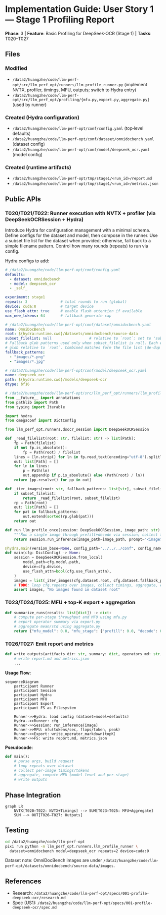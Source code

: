 # Implementation Guide: User Story 1 — Stage 1 Profiling Report

**Phase**: 3 | **Feature**: Basic Profiling for DeepSeek‑OCR (Stage 1) | **Tasks**: T020–T027

## Files

### Modified
- `/data2/huangzhe/code/llm-perf-opt/src/llm_perf_opt/runners/llm_profile_runner.py` (implement NVTX, profiler, timings, MFU, outputs; switch to Hydra entry)
- `/data2/huangzhe/code/llm-perf-opt/src/llm_perf_opt/profiling/{mfu.py,export.py,aggregate.py}` (used by runner)

### Created (Hydra configuration)
- `/data2/huangzhe/code/llm-perf-opt/conf/config.yaml` (top‑level defaults)
- `/data2/huangzhe/code/llm-perf-opt/conf/dataset/omnidocbench.yaml` (dataset config)
- `/data2/huangzhe/code/llm-perf-opt/conf/model/deepseek_ocr.yaml` (model config)

### Created (runtime artifacts)
- `/data2/huangzhe/code/llm-perf-opt/tmp/stage1/<run_id>/report.md`
- `/data2/huangzhe/code/llm-perf-opt/tmp/stage1/<run_id>/metrics.json`

## Public APIs

### T020/T021/T022: Runner execution with NVTX + profiler (via DeepSeekOCRSession + Hydra)

Introduce Hydra for configuration management with a minimal schema. Define configs for the dataset and model, then compose in the runner. Use a subset file list for the dataset when provided; otherwise, fall back to a simple filename pattern. Control how many rounds (repeats) to run via config.

Hydra configs to add:

```yaml
# /data2/huangzhe/code/llm-perf-opt/conf/config.yaml
defaults:
  - dataset: omnidocbench
  - model: deepseek_ocr
  - _self_

experiment: stage1
repeats: 3               # total rounds to run (global)
device: cuda:0           # target device
use_flash_attn: true     # enable flash attention if available
max_new_tokens: 64       # fallback generate cap
```

```yaml
# /data2/huangzhe/code/llm-perf-opt/conf/dataset/omnidocbench.yaml
name: OmniDocBench
root: ${hydra:runtime.cwd}/datasets/omnidocbench/source-data
subset_filelist: null                 # relative to `root`; set to 'subsets/dev-20.txt' to use a subset
# Fallback glob patterns used only when subset_filelist is null. Each entry is a
# glob relative to `root`. Combined matches form the file list (de-dup left to caller).
fallback_patterns:
  - "images/*.png"
  - "images/*.jpg"
```

```yaml
# /data2/huangzhe/code/llm-perf-opt/conf/model/deepseek_ocr.yaml
name: deepseek_ocr
path: ${hydra:runtime.cwd}/models/deepseek-ocr
dtype: bf16
```

```python
# /data2/huangzhe/code/llm-perf-opt/src/llm_perf_opt/runners/llm_profile_runner.py
from __future__ import annotations
from pathlib import Path
from typing import Iterable

import hydra
from omegaconf import DictConfig

from llm_perf_opt.runners.dsocr_session import DeepSeekOCRSession

def _read_filelist(root: str, filelist: str) -> list[Path]:
    fp = Path(filelist)
    if not fp.is_absolute():
        fp = Path(root) / filelist
    lines = [ln.strip() for ln in fp.read_text(encoding="utf-8").splitlines() if ln.strip()]
    out: list[Path] = []
    for ln in lines:
        p = Path(ln)
        out.append(p if p.is_absolute() else (Path(root) / ln))
    return [pp.resolve() for pp in out]

def _iter_images(root: str, fallback_patterns: list[str], subset_filelist: str | None) -> Iterable[Path]:
    if subset_filelist:
        return _read_filelist(root, subset_filelist)
    rp = Path(root)
    out: list[Path] = []
    for pat in fallback_patterns:
        out.extend(sorted(rp.glob(pat)))
    return out

def run_llm_profile_once(session: DeepSeekOCRSession, image_path: str) -> dict:
    """Run a single image through prefill+decode via session; collect timings/tokens."""
    return session.run_inference(image_path=image_path, prompt="<image>\n<|grounding|>Convert the document to markdown.")

@hydra.main(version_base=None, config_path="../../../conf", config_name="config")
def main(cfg: DictConfig) -> None:
    session = DeepSeekOCRSession.from_local(
        model_path=cfg.model.path,
        device=cfg.device,
        use_flash_attn=bool(cfg.use_flash_attn),
    )
    images = list(_iter_images(cfg.dataset.root, cfg.dataset.fallback_patterns, cfg.dataset.get("subset_filelist")))
    # TODO: loop cfg.repeats over images, collect timings, aggregate, export
    assert images, "No images found in dataset root"
```

### T023/T024/T025: MFU + top‑K export + aggregation

```python
def summarize_runs(results: list[dict]) -> dict:
    # compute per-stage throughput and MFU using mfu.py
    # export operator summary via export.py
    # aggregate mean/std using aggregate.py
    return {"mfu_model": 0.0, "mfu_stage": {"prefill": 0.0, "decode": 0.0}}
```

### T026/T027: Emit report and metrics

```python
def write_outputs(artifacts_dir: str, summary: dict, operators_md: str, raw_metrics: dict) -> None:
    # write report.md and metrics.json
    ...
```

**Usage Flow**:

```mermaid
sequenceDiagram
    participant Runner
    participant Session
    participant Hydra
    participant MFU
    participant Export
    participant FS as Filesystem

    Runner->>Hydra: load config (dataset=model+defaults)
    Hydra-->>Runner: cfg
    Runner->>Session: run_inference(image)
    Runner->>MFU: mfu(tokens/sec, flops/token, peak)
    Runner->>Export: write_operator_markdown(topK)
    Runner->>FS: write report.md, metrics.json
```

**Pseudocode**:

```python
def main():
    # parse args, build request
    # loop repeats over dataset
    # collect per-image timings/tokens
    # aggregate, compute MFU (model-level and per-stage)
    # write outputs
```

## Phase Integration

```mermaid
graph LR
    NVTX[T020–T022: NVTX+Timings] --> SUM[T023–T025: MFU+Aggregate]
    SUM --> OUT[T026–T027: Outputs]
```

## Testing

```bash
cd /data2/huangzhe/code/llm-perf-opt
pixi run python -m llm_perf_opt.runners.llm_profile_runner \
  dataset=omnidocbench model=deepseek_ocr repeats=2 device=cuda:0
```

Dataset note: OmniDocBench images are under `/data2/huangzhe/code/llm-perf-opt/datasets/omnidocbench/source-data/images`.

## References
- Research: `/data2/huangzhe/code/llm-perf-opt/specs/001-profile-deepseek-ocr/research.md`
- Spec (US1): `/data2/huangzhe/code/llm-perf-opt/specs/001-profile-deepseek-ocr/spec.md`
